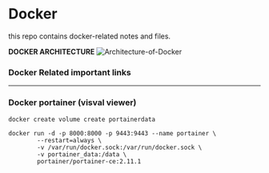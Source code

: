 # Docker
this repo contains docker-related notes and files.

**DOCKER ARCHITECTURE** 
![Architecture-of-Docker](https://github.com/akshay-kumarl/Docker/assets/110522215/6eefab69-2125-4e45-8927-d7f31324cb14)


### Docker Related important links

---

### Docker portainer  (visval viewer)

```
docker create volume create portainerdata

docker run -d -p 8000:8000 -p 9443:9443 --name portainer \
        --restart=always \
        -v /var/run/docker.sock:/var/run/docker.sock \
        -v portainer_data:/data \
        portainer/portainer-ce:2.11.1

```

